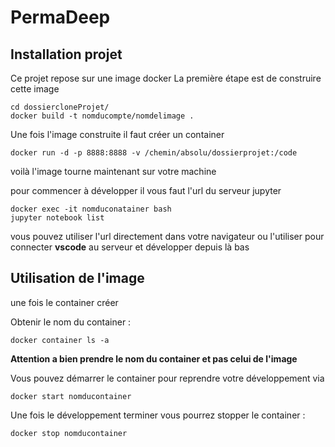 # PermaDeep
## Installation projet

Ce projet repose sur une image docker
La première étape est de construire cette image


```
cd dossiercloneProjet/
docker build -t nomducompte/nomdelimage .
```

Une fois l'image construite il faut créer un container
```
docker run -d -p 8888:8888 -v /chemin/absolu/dossierprojet:/code
```
voilà l'image tourne maintenant sur votre machine

pour commencer à développer il vous faut l'url du serveur jupyter
```
docker exec -it nomduconatainer bash
jupyter notebook list
```

vous pouvez utiliser l'url directement dans votre navigateur ou l'utiliser pour connecter **vscode** au serveur et développer depuis là bas

## Utilisation de l'image
une fois le container créer

Obtenir le nom du container : 
```
docker container ls -a
```

**Attention a bien prendre le nom du container et pas celui de l'image**

 Vous pouvez démarrer le container pour reprendre votre développement via 
 ```
 docker start nomducontainer
 ```
 
 Une fois le développement terminer vous pourrez stopper le container :
```
docker stop nomducontainer
```
